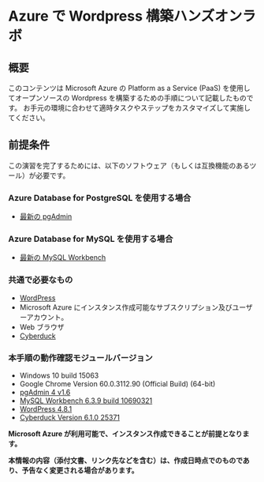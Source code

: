 # Azure で Wordpress 構築ハンズオンラボ

## 概要
このコンテンツは Microsoft Azure の Platform as a Service (PaaS) を使用してオープンソースの Wordpress を構築するための手順について記載したものです。
お手元の環境に合わせて適時タスクやステップをカスタマイズして実施してください。

## 前提条件
この演習を完了するためには、以下のソフトウェア（もしくは互換機能のあるツール）が必要です。

### Azure Database for PostgreSQL を使用する場合
* [最新の pgAdmin](https://www.pgadmin.org/download/)

### Azure Database for MySQL を使用する場合
* [最新の MySQL Workbench](https://dev.mysql.com/downloads/workbench/)

### 共通で必要なもの
* [WordPress](https://wordpress.org/download/)
* Microsoft Azure にインスタンス作成可能なサブスクリプション及びユーザーアカウント。
* Web ブラウザ
* [Cyberduck](https://cyberduck.io/)

### 本手順の動作確認モジュールバージョン
* Windows 10 build 15063
* Google Chrome Version 60.0.3112.90 (Official Build) (64-bit)
* [pgAdmin 4 v1.6](https://www.postgresql.org/ftp/pgadmin/pgadmin4/v1.6/windows/)
* [MySQL Workbench 6.3.9 build 10690321](https://dev.mysql.com/downloads/workbench/)
* [WordPress 4.8.1](https://wordpress.org/download/)
* [Cyberduck Version 6.1.0 25371](https://cyberduck.io/)

__Microsoft Azure が利用可能で、インスタンス作成できることが前提となります。__

__本情報の内容（添付文書、リンク先などを含む）は、作成日時点でのものであり、予告なく変更される場合があります。__
